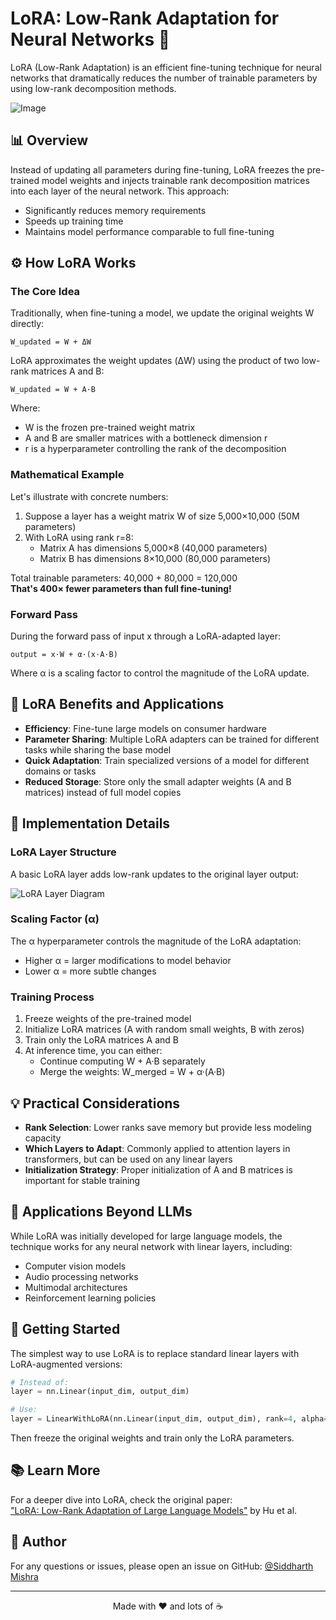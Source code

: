 # LoRA: Low-Rank Adaptation for Neural Networks 🧠

LoRA (Low-Rank Adaptation) is an efficient fine-tuning technique for neural networks that dramatically reduces the number of trainable parameters by using low-rank decomposition methods.

![Image](https://github.com/user-attachments/assets/a9e9ff8d-1763-4615-9a90-f8bbdb55694e)

## 📊 Overview

Instead of updating all parameters during fine-tuning, LoRA freezes the pre-trained model weights and injects trainable rank decomposition matrices into each layer of the neural network. This approach:

- Significantly reduces memory requirements
- Speeds up training time
- Maintains model performance comparable to full fine-tuning

## ⚙️ How LoRA Works

### The Core Idea

Traditionally, when fine-tuning a model, we update the original weights W directly:

```
W_updated = W + ΔW
```

LoRA approximates the weight updates (ΔW) using the product of two low-rank matrices A and B:

```
W_updated = W + A·B
```

Where:
- W is the frozen pre-trained weight matrix
- A and B are smaller matrices with a bottleneck dimension r
- r is a hyperparameter controlling the rank of the decomposition

### Mathematical Example

Let's illustrate with concrete numbers:

1. Suppose a layer has a weight matrix W of size 5,000×10,000 (50M parameters)
2. With LoRA using rank r=8:
   - Matrix A has dimensions 5,000×8 (40,000 parameters)
   - Matrix B has dimensions 8×10,000 (80,000 parameters)
   
Total trainable parameters: 40,000 + 80,000 = 120,000  
**That's 400× fewer parameters than full fine-tuning!**

### Forward Pass

During the forward pass of input x through a LoRA-adapted layer:

```
output = x·W + α·(x·A·B)
```

Where α is a scaling factor to control the magnitude of the LoRA update.

## 🚀 LoRA Benefits and Applications

- **Efficiency**: Fine-tune large models on consumer hardware
- **Parameter Sharing**: Multiple LoRA adapters can be trained for different tasks while sharing the base model
- **Quick Adaptation**: Train specialized versions of a model for different domains or tasks
- **Reduced Storage**: Store only the small adapter weights (A and B matrices) instead of full model copies

## 🔧 Implementation Details

### LoRA Layer Structure

A basic LoRA layer adds low-rank updates to the original layer output:

![LoRA Layer Diagram](https://github.com/user-attachments/assets/f52ecf42-5044-4717-828f-cc28c54d2fe0)

### Scaling Factor (α)

The α hyperparameter controls the magnitude of the LoRA adaptation:
- Higher α = larger modifications to model behavior
- Lower α = more subtle changes

### Training Process

1. Freeze weights of the pre-trained model
2. Initialize LoRA matrices (A with random small weights, B with zeros)
3. Train only the LoRA matrices A and B
4. At inference time, you can either:
   - Continue computing W + A·B separately
   - Merge the weights: W_merged = W + α·(A·B)

## 💡 Practical Considerations

- **Rank Selection**: Lower ranks save memory but provide less modeling capacity
- **Which Layers to Adapt**: Commonly applied to attention layers in transformers, but can be used on any linear layers
- **Initialization Strategy**: Proper initialization of A and B matrices is important for stable training

## 🔄 Applications Beyond LLMs

While LoRA was initially developed for large language models, the technique works for any neural network with linear layers, including:

- Computer vision models
- Audio processing networks
- Multimodal architectures
- Reinforcement learning policies

## 🏁 Getting Started

The simplest way to use LoRA is to replace standard linear layers with LoRA-augmented versions:

```python
# Instead of:
layer = nn.Linear(input_dim, output_dim)

# Use:
layer = LinearWithLoRA(nn.Linear(input_dim, output_dim), rank=4, alpha=8)
```

Then freeze the original weights and train only the LoRA parameters.


## 📚 Learn More

For a deeper dive into LoRA, check the original paper:  
["LoRA: Low-Rank Adaptation of Large Language Models"](https://arxiv.org/abs/2106.09685) by Hu et al.



## 👤 Author

For any questions or issues, please open an issue on GitHub: [@Siddharth Mishra](https://github.com/Sid3503)

---

<p align="center">
  Made with ❤️ and lots of ☕
</p>
